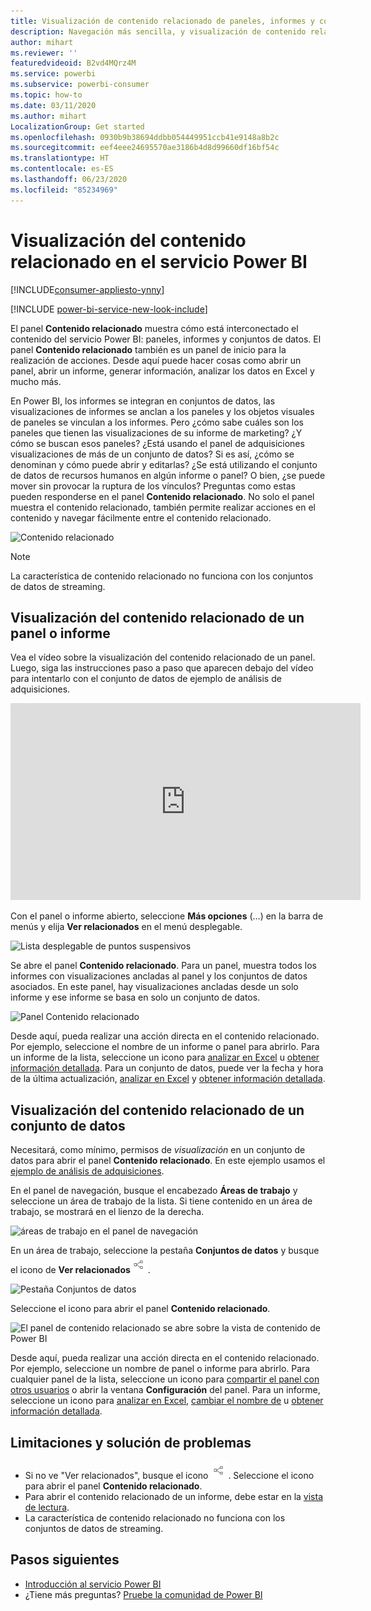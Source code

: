 ```yaml
---
title: Visualización de contenido relacionado de paneles, informes y conjuntos de datos
description: Navegación más sencilla, y visualización de contenido relacionado en los paneles, informes y conjuntos de datos
author: mihart
ms.reviewer: ''
featuredvideoid: B2vd4MQrz4M
ms.service: powerbi
ms.subservice: powerbi-consumer
ms.topic: how-to
ms.date: 03/11/2020
ms.author: mihart
LocalizationGroup: Get started
ms.openlocfilehash: 0930b9b38694ddbb054449951ccb41e9148a8b2c
ms.sourcegitcommit: eef4eee24695570ae3186b4d8d99660df16bf54c
ms.translationtype: HT
ms.contentlocale: es-ES
ms.lasthandoff: 06/23/2020
ms.locfileid: "85234969"
---
```

# <a name="view-related-content-in-the-power-bi-service"></a>Visualización del contenido relacionado en el servicio Power BI

[!INCLUDE[consumer-appliesto-ynny](../includes/consumer-appliesto-ynny.md)]

[!INCLUDE [power-bi-service-new-look-include](../includes/power-bi-service-new-look-include.md)]

El panel **Contenido relacionado** muestra cómo está interconectado el contenido del servicio Power BI: paneles, informes y conjuntos de datos. El panel **Contenido relacionado** también es un panel de inicio para la realización de acciones. Desde aquí puede hacer cosas como abrir un panel, abrir un informe, generar información, analizar los datos en Excel y mucho más.  

En Power BI, los informes se integran en conjuntos de datos, las visualizaciones de informes se anclan a los paneles y los objetos visuales de paneles se vinculan a los informes. Pero ¿cómo sabe cuáles son los paneles que tienen las visualizaciones de su informe de marketing? ¿Y cómo se buscan esos paneles? ¿Está usando el panel de adquisiciones visualizaciones de más de un conjunto de datos? Si es así, ¿cómo se denominan y cómo puede abrir y editarlas? ¿Se está utilizando el conjunto de datos de recursos humanos en algún informe o panel? O bien, ¿se puede mover sin provocar la ruptura de los vínculos? Preguntas como estas pueden responderse en el panel **Contenido relacionado**.  No solo el panel muestra el contenido relacionado, también permite realizar acciones en el contenido y navegar fácilmente entre el contenido relacionado.

![Contenido relacionado](./media/end-user-related/power-bi-list.png)

> [!NOTE]
> La característica de contenido relacionado no funciona con los conjuntos de datos de streaming.
> 
> 

## <a name="view-related-content-for-a-dashboard-or-report"></a>Visualización del contenido relacionado de un panel o informe
Vea el vídeo sobre la visualización del contenido relacionado de un panel. Luego, siga las instrucciones paso a paso que aparecen debajo del vídeo para intentarlo con el conjunto de datos de ejemplo de análisis de adquisiciones.

<iframe width="560" height="315" src="https://www.youtube.com/embed/B2vd4MQrz4M#t=3m05s" frameborder="0" allowfullscreen></iframe>

Con el panel o informe abierto, seleccione **Más opciones** (…) en la barra de menús y elija **Ver relacionados** en el menú desplegable.

![Lista desplegable de puntos suspensivos](./media/end-user-related/power-bi-dropdown.png)

Se abre el panel **Contenido relacionado**. Para un panel, muestra todos los informes con visualizaciones ancladas al panel y los conjuntos de datos asociados. En este panel, hay visualizaciones ancladas desde un solo informe y ese informe se basa en solo un conjunto de datos. 

![Panel Contenido relacionado](./media/end-user-related/power-bi-view-related-dashboard.png)

Desde aquí, pueda realizar una acción directa en el contenido relacionado.  Por ejemplo, seleccione el nombre de un informe o panel para abrirlo.  Para un informe de la lista, seleccione un icono para [analizar en Excel](../collaborate-share/service-analyze-in-excel.md) u [obtener información detallada](end-user-insights.md). Para un conjunto de datos, puede ver la fecha y hora de la última actualización, [analizar en Excel](../collaborate-share/service-analyze-in-excel.md) y [obtener información detallada](end-user-insights.md).  



## <a name="view-related-content-for-a-dataset"></a>Visualización del contenido relacionado de un conjunto de datos
Necesitará, como mínimo, permisos de *visualización* en un conjunto de datos para abrir el panel **Contenido relacionado**. En este ejemplo usamos el [ejemplo de análisis de adquisiciones](../create-reports/sample-procurement.md).

En el panel de navegación, busque el encabezado **Áreas de trabajo** y seleccione un área de trabajo de la lista. Si tiene contenido en un área de trabajo, se mostrará en el lienzo de la derecha. 

![áreas de trabajo en el panel de navegación](./media/end-user-related/power-bi-workspace.png)


En un área de trabajo, seleccione la pestaña **Conjuntos de datos** y busque el icono de **Ver relacionados**![icono de Ver relacionados](./media/end-user-related/power-bi-view-related-icon-new.png).

![Pestaña Conjuntos de datos](./media/end-user-related/power-bi-related-dataset.png)

Seleccione el icono para abrir el panel **Contenido relacionado**.

![El panel de contenido relacionado se abre sobre la vista de contenido de Power BI](media/end-user-related/power-bi-dataset.png)

Desde aquí, pueda realizar una acción directa en el contenido relacionado. Por ejemplo, seleccione un nombre de panel o informe para abrirlo.  Para cualquier panel de la lista, seleccione un icono para [compartir el panel con otros usuarios](../collaborate-share/service-share-dashboards.md) o abrir la ventana **Configuración** del panel. Para un informe, seleccione un icono para [analizar en Excel](../collaborate-share/service-analyze-in-excel.md), [cambiar el nombre de](../create-reports/service-rename.md) u [obtener información detallada](end-user-insights.md).  

## <a name="limitations-and-troubleshooting"></a>Limitaciones y solución de problemas
* Si no ve "Ver relacionados", busque el icono ![icono de Ver relacionados](./media/end-user-related/power-bi-view-related-icon-new.png). Seleccione el icono para abrir el panel **Contenido relacionado**.
* Para abrir el contenido relacionado de un informe, debe estar en la [vista de lectura](end-user-reading-view.md).
* La característica de contenido relacionado no funciona con los conjuntos de datos de streaming.

## <a name="next-steps"></a>Pasos siguientes
* [Introducción al servicio Power BI](../fundamentals/service-get-started.md)
* ¿Tiene más preguntas? [Pruebe la comunidad de Power BI](https://community.powerbi.com/)
